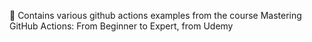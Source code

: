 🚀 Contains various github actions examples from the course Mastering GitHub Actions: From Beginner to Expert, from Udemy

